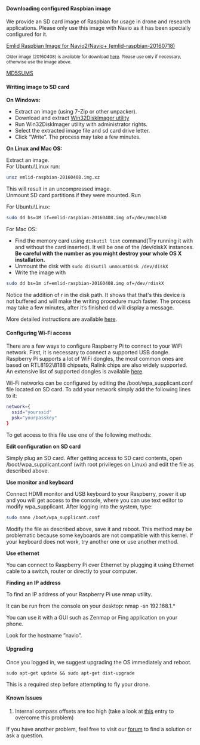 #### Downloading configured Raspbian image

We provide an SD card image of Raspbian for usage in drone and research applications.
Please only use this image with Navio as it has been specially configured for it.

[Emlid Raspbian Image for Navio2/Navio+ (emlid-raspbian-20160718)](https://files.emlid.com/images/emlid-raspbian-20160718.img.xz)

<sub> Older image (20160408) is available for download [here](https://files.emlid.com/images/emlid-raspbian-20160408.img.xz). Please use only if necessary, otherwise use the image above. </sub>

[MD5SUMS](https://files.emlid.com/images/MD5SUMS)

#### Writing image to SD card

**On Windows:**

* Extract an image (using 7-Zip or other unpacker).
* Download and extract [Win32DiskImager utility](http://sourceforge.net/projects/win32diskimager/)
* Run Win32DiskImager utility with administrator rights.
* Select the extracted image file and sd card drive letter.
* Click “Write”. The process may take a few minutes.

**On Linux and Mac OS:**

Extract an image.  
For Ubuntu\Linux run:
```bash
unxz emlid-raspbian-20160408.img.xz
```
This will result in an uncompressed image.  
Unmount SD card partitions if they were mounted.
Run

For Ubuntu\Linux:
```bash
sudo dd bs=1M if=emlid-raspbian-20160408.img of=/dev/mmcblk0
```

For Mac OS:

* Find the memory card using `diskutil list` command(Try running it with and without the card inserted).
It will be one of the /dev/diskX instances.
**Be careful with the number as you might destroy your whole OS X installation.**
* Unmount the disk with `sudo diskutil unmountDisk /dev/diskX`
* Write the image with
```bash
sudo dd bs=1m if=emlid-raspbian-20160408.img of=/dev/rdiskX
```
Notice the addition of r in the disk path. It shows that that's this device is not buffered and will make the writing procedure much faster.
The process may take a few minutes, after it’s finished dd will display a message.

More detailed instructions are available [here](http://www.raspberrypi.org/documentation/installation/installing-images/).

#### Configuring Wi-Fi access

There are a few ways to configure Raspberry Pi to connect to your WiFi network. First, it is necessary to connect a supported USB dongle. Raspberry Pi supports a lot of WiFi dongles, the most common ones are based on RTL8192\8188 chipsets, Ralink chips are also widely supported. An extensive list of supported dongles is available [here](http://elinux.org/RPi_USB_Wi-Fi_Adapters).

Wi-Fi networks can be configured by editing the /boot/wpa_supplicant.conf file located on SD card. To add your network simply add the following lines to it:

```bash
network={
  ssid="yourssid"
  psk="yourpasskey"
}
```

To get access to this file use one of the following methods:

**Edit configuration on SD card**

Simply plug an SD card. After getting access to SD card contents, open /boot/wpa_supplicant.conf (with root privileges on Linux) and edit the file as described above.

**Use monitor and keyboard**

Connect HDMI monitor and USB keyboard to your Raspberry, power it up and you will get access to the console, where you can use text editor to modify wpa_supplicant. After logging into the system, type:

```bash
sudo nano /boot/wpa_supplicant.conf
```

Modify the file as described above, save it and reboot.
This method may be problematic because some keyboards are not compatible with this kernel. If your keyboard does not work, try another one or use another method.

**Use ethernet**

You can connect to Raspberry Pi over Ethernet by plugging it using Ethernet cable to a switch, router or directly to your computer.

**Finding an IP address**

To find an IP address of your Raspberry Pi use nmap utility.

It can be run from the console on your desktop:
nmap -sn 192.168.1.*

You can use it with a GUI such as Zenmap or Fing application on your phone.

Look for the hostname ”navio”.

#### Upgrading

Once you logged in, we suggest upgrading the OS immediately and reboot.

```sudo apt-get update && sudo apt-get dist-upgrade```

This is a required step before attempting to fly your drone.

#### Known Issues


1.  Internal compass offsets are too high (take a look at [this](ardupilot-tips/#second-compass-configuration) entry to overcome this problem) 


If you have another problem, feel free to visit our [forum](https://community.emlid.com/) to find a solution or ask a question.
